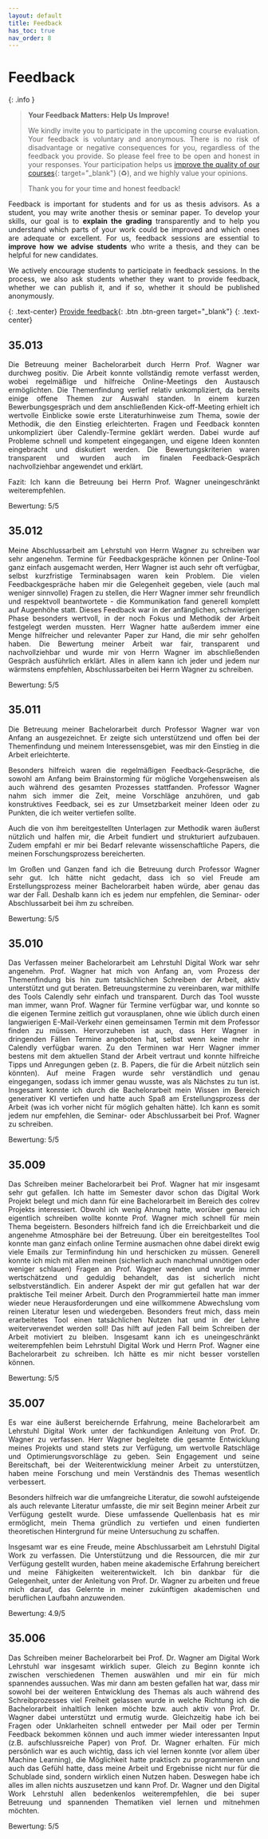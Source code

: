 ```yaml
---
layout: default
title: Feedback
has_toc: true
nav_order: 8
---
```


# Feedback

<style>
  p {
    text-align: justify;
  }
</style>

{: .info }
> **Your Feedback Matters: Help Us Improve!**
> 
> We kindly invite you to participate in the upcoming course evaluation.
> Your feedback is voluntary and anonymous.
> There is no risk of disadvantage or negative consequences for you, regardless of the feedback you provide.
> So please feel free to be open and honest in your responses.
> Your participation helps us [improve the quality of our courses](https://digital-work-lab.github.io/handbook/docs/10-lab/10_processes/10.01.goals.html){: target="_blank"} (♻️), and we highly value your opinions.
> 
> Thank you for your time and honest feedback!

Feedback is important for students and for us as thesis advisors.
As a student, you may write another thesis or seminar paper. To develop your skills, our goal is to **explain the grading** transparently and to help you understand which parts of your work could be improved and which ones are adequate or excellent.
For us, feedback sessions are essential to **improve how we advise students** who write a thesis, and they can be helpful for new candidates. 

We actively encourage students to participate in feedback sessions. In the process, we also ask students whether they want to provide feedback, whether we can publish it, and if so, whether it should be published anonymously.

{: .text-center}
[Provide feedback](https://github.com/digital-work-lab/theses/edit/main/docs/feedback.md){: .btn .btn-green target="_blank"}
{: .text-center}

<!-- 
## 35.XXX (Optional: Name)

- Things that worked well
- Things that should be improved
- Overall experience: summary and score (x/5 - higher scores are better)

Optional comment afterward: Thesis advisor comment: We improved XY
-->

## 35.013

Die Betreuung meiner Bachelorarbeit durch Herrn Prof. Wagner war durchweg positiv. Die Arbeit konnte vollständig remote verfasst werden, wobei regelmäßige und hilfreiche Online-Meetings den Austausch ermöglichten.
Die Themenfindung verlief relativ unkompliziert, da bereits einige offene Themen zur Auswahl standen. In einem kurzen Bewerbungsgespräch und dem anschließenden Kick-off-Meeting erhielt ich wertvolle Einblicke sowie erste Literaturhinweise zum Thema, sowie der Methodik, die den Einstieg erleichterten.
Fragen und Feedback konnten unkompliziert über Calendly-Termine geklärt werden. Dabei wurde auf Probleme schnell und kompetent eingegangen, und eigene Ideen konnten eingebracht und diskutiert werden. 
Die Bewertungskriterien waren transparent und wurden auch im finalen Feedback-Gespräch nachvollziehbar angewendet und erklärt.

Fazit:
Ich kann die Betreuung bei Herrn Prof. Wagner uneingeschränkt weiterempfehlen.

Bewertung: 5/5

## 35.012

Meine Abschlussarbeit am Lehrstuhl von Herrn Wagner zu schreiben war sehr angenehm. Termine für Feedbackgespräche können per Online-Tool ganz einfach ausgemacht werden, Herr Wagner ist auch sehr oft verfügbar, selbst kurzfristige Terminabsagen waren kein Problem. Die vielen Feedbackgespräche haben mir die Gelegenheit gegeben, viele (auch mal weniger sinnvolle) Fragen zu stellen, die Herr Wagner immer sehr freundlich und respektvoll beantwortete - die Kommunikation fand generell komplett auf Augenhöhe statt. Dieses Feedback war in der anfänglichen, schwierigen Phase besonders wertvoll, in der noch Fokus und Methodik der Arbeit festgelegt werden mussten. Herr Wagner hatte außerdem immer eine Menge hilfreicher und relevanter Paper zur Hand, die mir sehr geholfen haben. Die Bewertung meiner Arbeit war fair, transparent und nachvollziehbar und wurde mir von Herrn Wagner im abschließenden Gespräch ausführlich erklärt. Alles in allem kann ich jeder und jedem nur wärmstens empfehlen, Abschlussarbeiten bei Herrn Wagner zu schreiben.

Bewertung: 5/5

## 35.011

Die Betreuung meiner Bachelorarbeit durch Professor Wagner war von Anfang an ausgezeichnet. Er zeigte sich unterstützend und offen bei der Themenfindung und meinem Interessensgebiet, was mir den Einstieg in die Arbeit erleichterte.

Besonders hilfreich waren die regelmäßigen Feedback-Gespräche, die sowohl am Anfang beim Brainstorming für mögliche Vorgehensweisen als auch während des gesamten Prozesses stattfanden. Professor Wagner nahm sich immer die Zeit, meine Vorschläge anzuhören, und gab konstruktives Feedback, sei es zur Umsetzbarkeit meiner Ideen oder zu Punkten, die ich weiter vertiefen sollte.

Auch die von ihm bereitgestellten Unterlagen zur Methodik waren äußerst nützlich und halfen mir, die Arbeit fundiert und strukturiert aufzubauen. Zudem empfahl er mir bei Bedarf relevante wissenschaftliche Papers, die meinen Forschungsprozess bereicherten.

Im Großen und Ganzen fand ich die Betreuung durch Professor Wagner sehr gut. Ich hätte nicht gedacht, dass ich so viel Freude am Erstellungsprozess meiner Bachelorarbeit haben würde, aber genau das war der Fall. Deshalb kann ich es jedem nur empfehlen, die Seminar- oder Abschlussarbeit bei ihm zu schreiben.

Bewertung: 5/5

## 35.010

Das Verfassen meiner Bachelorarbeit am Lehrstuhl Digital Work war sehr angenehm. Prof. Wagner hat mich von Anfang an, vom Prozess der Themenfindung bis hin zum tatsächlichen Schreiben der Arbeit, aktiv unterstützt und gut beraten. Betreuungstermine zu vereinbaren, war mithilfe des Tools Calendly sehr einfach und transparent. Durch das Tool wusste man immer, wann Prof. Wagner für Termine verfügbar war, und konnte so die eigenen Termine zeitlich gut vorausplanen, ohne wie üblich durch einen langwierigen E-Mail-Verkehr einen gemeinsamen Termin mit dem Professor finden zu müssen. Hervorzuheben ist auch, dass Herr Wagner in dringenden Fällen Termine angeboten hat, selbst wenn keine mehr in Calendly verfügbar waren. Zu den Terminen war Herr Wagner immer bestens mit dem aktuellen Stand der Arbeit vertraut und konnte hilfreiche Tipps und Anregungen geben (z. B. Papers, die für die Arbeit nützlich sein könnten). Auf meine Fragen wurde sehr verständlich und genau eingegangen, sodass ich immer genau wusste, was als Nächstes zu tun ist. Insgesamt konnte ich durch die Bachelorarbeit mein Wissen im Bereich generativer KI vertiefen und hatte auch Spaß am Erstellungsprozess der Arbeit (was ich vorher nicht für möglich gehalten hätte). Ich kann es somit jedem nur empfehlen, die Seminar- oder Abschlussarbeit bei Prof. Wagner zu schreiben.

Bewertung: 5/5

## 35.009

Das Schreiben meiner Bachelorarbeit bei Prof. Wagner hat mir insgesamt sehr gut gefallen. Ich hatte im Semester davor schon das Digital Work Projekt belegt und mich dann für eine Bachelorarbeit im Bereich des colrev Projekts interessiert. Obwohl ich wenig Ahnung hatte, worüber genau ich eigentlich schreiben wollte konnte Prof. Wagner mich schnell für mein Thema begeistern. Besonders hilfreich fand ich die Erreichbarkeit und die angenehme Atmosphäre bei der Betreuung. Über ein bereitgestelltes Tool konnte man ganz einfach online Termine ausmachen ohne dabei direkt ewig viele Emails zur Terminfindung hin und herschicken zu müssen. Generell konnte ich mich mit allen meinen (sicherlich auch manchmal unnötigen oder weniger schlauen) Fragen an Prof. Wagner wenden und wurde immer wertschätzend und geduldig behandelt, das ist sicherlich nicht selbstverständlich.
Ein anderer Aspekt der mir gut gefallen hat war der praktische Teil meiner Arbeit. Durch den Programmierteil hatte man immer wieder neue Herausforderungen und eine willkommene Abwechslung vom reinen Literatur lesen und wiedergeben. Besonders freut mich, dass mein erarbeitetes Tool einen tatsächlichen Nutzen hat und in der Lehre weiterverwendet werden soll! Das hilft auf jeden Fall beim Schreiben der Arbeit motiviert zu bleiben. 
Insgesamt kann ich es uneingeschränkt weiterempfehlen beim Lehrstuhl Digital Work und Herrn Prof. Wagner eine Bachelorarbeit zu schreiben. Ich hätte es mir nicht besser vorstellen können. 

Bewertung: 5/5 

## 35.007

Es war eine äußerst bereichernde Erfahrung, meine Bachelorarbeit am Lehrstuhl Digital Work unter der fachkundigen Anleitung von Prof. Dr. Wagner zu verfassen. Herr Wagner begleitete die gesamte Entwicklung meines Projekts und stand stets zur Verfügung, um wertvolle Ratschläge und Optimierungsvorschläge zu geben. Sein Engagement und seine Bereitschaft, bei der Weiterentwicklung meiner Arbeit zu unterstützen, haben meine Forschung und mein Verständnis des Themas wesentlich verbessert.

Besonders hilfreich war die umfangreiche Literatur, die sowohl aufsteigende als auch relevante Literatur umfasste, die mir seit Beginn meiner Arbeit zur Verfügung gestellt wurde. Diese umfassende Quellenbasis hat es mir ermöglicht, mein Thema gründlich zu vertiefen und einen fundierten theoretischen Hintergrund für meine Untersuchung zu schaffen.

Insgesamt war es eine Freude, meine Abschlussarbeit am Lehrstuhl Digital Work zu verfassen. Die Unterstützung und die Ressourcen, die mir zur Verfügung gestellt wurden, haben meine akademische Erfahrung bereichert und meine Fähigkeiten weiterentwickelt. Ich bin dankbar für die Gelegenheit, unter der Anleitung von Prof. Dr. Wagner zu arbeiten und freue mich darauf, das Gelernte in meiner zukünftigen akademischen und beruflichen Laufbahn anzuwenden.

Bewertung: 4.9/5

## 35.006

Das Schreiben meiner Bachelorarbeit bei Prof. Dr. Wagner am Digital Work Lehrstuhl war insgesamt wirklich super. Gleich zu Beginn konnte ich zwischen verschiedenen Themen auswählen und mir ein für mich spannendes aussuchen. Was mir dann am besten gefallen hat war, dass mir sowohl bei der weiteren Entwicklung des Themas als auch während des Schreibprozesses viel Freiheit gelassen wurde in welche Richtung ich die Bachelorarbeit inhaltlich lenken möchte bzw. auch aktiv von Prof. Dr. Wagner dabei unterstützt und ermutig wurde. Gleichzeitig habe ich bei Fragen oder Unklarheiten schnell entweder per Mail oder per Termin Feedback bekommen können und auch immer wieder interessanten Input (z.B. aufschlussreiche Paper) von Prof. Dr. Wagner erhalten. Für mich persönlich war es auch wichtig, dass ich viel lernen konnte (vor allem über Machine Learning), die Möglichkeit hatte praktisch zu programmieren und auch das Gefühl hatte, dass meine Arbeit und Ergebnisse nicht nur für die Schublade sind, sondern wirklich einen Nutzen haben. Deswegen habe ich alles im allen nichts auszusetzen und kann Prof. Dr. Wagner und den Digital Work Lehrstuhl allen bedenkenlos weiterempfehlen, die bei super Betreuung und spannenden Thematiken viel lernen und mitnehmen möchten.

Bewertung: 5/5
